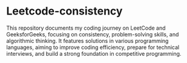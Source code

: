 # Leetcode-consistency
This repository documents my coding journey on LeetCode and GeeksforGeeks, focusing on consistency, problem-solving skills, and algorithmic thinking. It features solutions in various programming languages, aiming to improve coding efficiency, prepare for technical interviews, and build a strong foundation in competitive programming.
